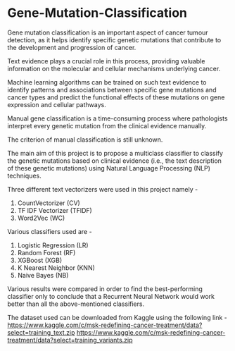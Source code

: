 # Gene-Mutation-Classification

Gene mutation classification is an important aspect of cancer tumour detection, as it helps identify specific genetic mutations that contribute to the development and progression of cancer.

Text evidence plays a crucial role in this process, providing valuable information on the molecular and cellular mechanisms underlying cancer.

Machine learning algorithms can be trained on such text evidence to identify patterns and associations between specific gene mutations and cancer types and predict the functional effects of these mutations on gene expression and cellular pathways.

Manual gene classification is a time-consuming process where pathologists interpret every genetic mutation from the clinical evidence manually. 

The criterion of manual classification is still unknown.

The main aim of this project is to propose a multiclass classifier to classify the genetic mutations based on clinical evidence (i.e., the text description of these genetic mutations) using Natural Language Processing (NLP) techniques.

Three different text vectorizers were used in this project namely - 
  1. CountVectorizer (CV)
  2. TF IDF Vectorizer (TFIDF)
  3. Word2Vec (WC)

Various classifiers used are - 
  1. Logistic Regression (LR)
  2. Random Forest (RF)
  3. XGBoost (XGB)
  4. K Nearest Neighbor (KNN)
  5. Naive Bayes (NB)

Various results were compared in order to find the best-performing classifier only to conclude that a Recurrent Neural Network would work better than all the above-mentioned classifiers.

The dataset used can be downloaded from Kaggle using the following link - 
  https://www.kaggle.com/c/msk-redefining-cancer-treatment/data?select=training_text.zip
  https://www.kaggle.com/c/msk-redefining-cancer-treatment/data?select=training_variants.zip



